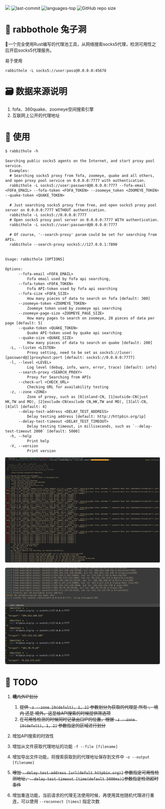 

<img src="https://img.shields.io/badge/rabbithole-%F0%9F%A6%80%20rust-blueviolet" />  <img src="https://img.shields.io/github/last-commit/abelche/rabbithole" alt="last-commit" />  <img src="https://img.shields.io/github/languages/top/abelche/rabbithole?color=yellow" alt="languages-top" />  <img alt="GitHub repo size" src="https://img.shields.io/github/languages/code-size/abelche/rabbithole?color=green">

# 🦀 rabbothole 兔子洞

🦀一个完全使用Rust编写的代理池工具，从网络搜索socks5代理，检测可用性之后开启socks5代理服务。



易于使用

```shell
rabbithole -L socks5://user:pass@0.0.0.0:45678
```



# 🗃 数据来源说明

1. fofa、360quake、zoomeye空间搜索引擎
2. 互联网上公开的代理地址



# 🌟 使用

```
$ rabbithole -h

Searching public socks5 agents on the Internet, and start proxy pool service.
  Examples:
  # Searching socks5 proxy from fofa, zoomeye, quake and all others, and open proxy pool service on 0.0.0.0:7777 with authentication.
  rabbithole -L socks5://user:password@0.0.0.0:7777 --fofa-email <FOFA_EMAIL> --fofa-token <FOFA_TOKEN> --zoomeye_token <ZOOMEYE_TOKEN> --quake-token <QUAKE_TOKEN>

  # Just searching socks5 proxy from free, and open socks5 proxy pool server on 0.0.0.0:7777 WITHOUT authentication.
  rabbithole -L socks5://0.0.0.0:7777
  # Open socks5 proxy pool server on 0.0.0.0:7777 WITH authentication.
  rabbithole -L socks5://user:password@0.0.0.0:7777

  # Of course, '--search-proxy' param could be set for searching from APIs.
  rabbithole --search-proxy socks5://127.0.0.1:7890


Usage: rabbithole [OPTIONS]

Options:
      --fofa-email <FOFA_EMAIL>
          Fofa email used by fofa api searching,
      --fofa-token <FOFA_TOKEN>
          Fofa API-token used by fofa api searching
      --fofa-size <FOFA_SIZE>
          How many pieces of data to search on fofa [default: 300]
      --zoomeye-token <ZOOMEYE_TOKEN>
          Zoomeye token used by zoomeye api searching
      --zoomeye-page-size <ZOOMEYE_PAGE_SIZE>
          How many pages to search on zoomeye, 20 pieces of data per page [default: 5]
      --quake-token <QUAKE_TOKEN>
          Quake API-token used by quake api searching
      --quake-size <QUAKE_SIZE>
          How many pieces of data to search on quake [default: 200]
  -L, --listen <LISTEN>
          Proxy setting, need to be set as socks5://[user:[password@]]proxyhost:port [default: socks5://0.0.0.0:7777]
  -l, --level <LEVEL>
          Log level (debug, info, warn, error, trace) [default: info]
      --search-proxy <SEARCH_PROXY>
          Proxy for Searching from APIs
      --check-url <CHECK_URL>
          Checking URL for availability testing
  -z, --zone <ZONE>
          Zone of proxy, such as [0]inland-CN, [1]outside-CN(just HK,TW and MO), [2]exclude-CN(exclude CN,HK,TW and MO), [3]all-CN, [4]all [default: 4]
      --delay-test-address <DELAY_TEST_ADDRESS>
          Delay testing address [default: http://httpbin.org/ip]
      --delay-test-timeout <DELAY_TEST_TIMEOUT>
          Delay testing timeout, in milliseconds, such as `--delay-test-timeout 2000` [default: 5000]
  -h, --help
          Print help
  -V, --version
          Print version
```



![image-20230320143950045](resource/image-20230320143950045.png)



![image-20230320144206346](resource/image-20230320144206346.png)




# 🔨 TODO

1. ~~**境**内外IP划分~~
    1) ~~提供 `-z --zone [0(defult), 1, 2]` 参数划分为获取的代理是 所有 、 境内 还是 境外。这是给API搜索的时候提供筛选项~~
    2) ~~在可用性检测的时候同时记录出口IP的位置，根据 `-z --zone [0(defult), 1, 2]` 参数指定的区域进行划分~~

2. 增加API搜索的时效性

3. 增加从文件获取代理地址的功能 `-f --file [filename]`

4. 增加导出文件功能，将搜索获取到的代理地址保存到文件中 `-o --output [filename]`

5. ~~增加 `--delay-test-address [url(defult httpbin.org)]` 参数指定可用性检测地址，`--delay-test-timeout [time(default 5000ms)]`参数指定检测超时事件~~

6. 增加重连功能，当前请求的代理无法使用时候，再使用其他随机代理进行重连，可以使用 `--reconnect [times]` 指定次数

